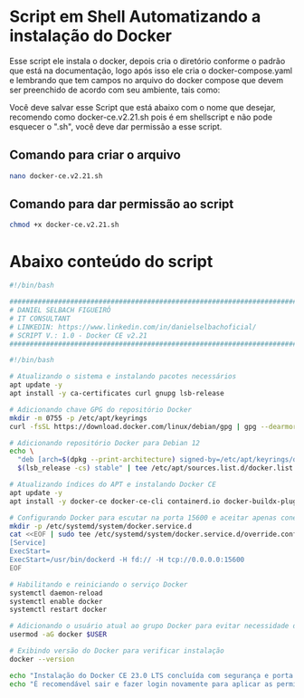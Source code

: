 # Script em Shell Automatizando a instalação do Docker

Esse script ele instala o docker, depois cria o diretório conforme o padrão que está na documentação, logo após isso ele cria o docker-compose.yaml e lembrando que tem campos no arquivo do docker compose que devem ser preenchido de acordo com seu ambiente, tais como:

Você deve salvar esse Script que está abaixo com o nome que desejar, recomendo como docker-ce.v2.21.sh pois é em shellscript e não pode esquecer o ".sh", você deve dar permissão a esse script.

## Comando para criar o arquivo

```sh
nano docker-ce.v2.21.sh
```
## Comando para dar permissão ao script

```sh
chmod +x docker-ce.v2.21.sh
```

# Abaixo conteúdo do script

```sh
#!/bin/bash

#########################################################################################
# DANIEL SELBACH FIGUEIRÓ                                                               #
# IT CONSULTANT                                                                         #
# LINKEDIN: https://www.linkedin.com/in/danielselbachoficial/                           #
# SCRIPT V.: 1.0 - Docker CE v2.21                                                      #
#########################################################################################

#!/bin/bash

# Atualizando o sistema e instalando pacotes necessários
apt update -y
apt install -y ca-certificates curl gnupg lsb-release

# Adicionando chave GPG do repositório Docker
mkdir -m 0755 -p /etc/apt/keyrings
curl -fsSL https://download.docker.com/linux/debian/gpg | gpg --dearmor -o /etc/apt/keyrings/docker.gpg

# Adicionando repositório Docker para Debian 12
echo \
  "deb [arch=$(dpkg --print-architecture) signed-by=/etc/apt/keyrings/docker.gpg] https://download.docker.com/linux/debian \
  $(lsb_release -cs) stable" | tee /etc/apt/sources.list.d/docker.list > /dev/null

# Atualizando índices do APT e instalando Docker CE
apt update -y
apt install -y docker-ce docker-ce-cli containerd.io docker-buildx-plugin docker-compose-plugin

# Configurando Docker para escutar na porta 15600 e aceitar apenas conexões locais e do IP especificado
mkdir -p /etc/systemd/system/docker.service.d
cat <<EOF | sudo tee /etc/systemd/system/docker.service.d/override.conf
[Service]
ExecStart=
ExecStart=/usr/bin/dockerd -H fd:// -H tcp://0.0.0.0:15600
EOF

# Habilitando e reiniciando o serviço Docker
systemctl daemon-reload
systemctl enable docker
systemctl restart docker

# Adicionando o usuário atual ao grupo Docker para evitar necessidade de sudo
usermod -aG docker $USER

# Exibindo versão do Docker para verificar instalação
docker --version

echo "Instalação do Docker CE 23.0 LTS concluída com segurança e porta 15600 configurada para aceitar conexões somente do IP 138.97.35.201."
echo "É recomendável sair e fazer login novamente para aplicar as permissões de grupo."
``````
